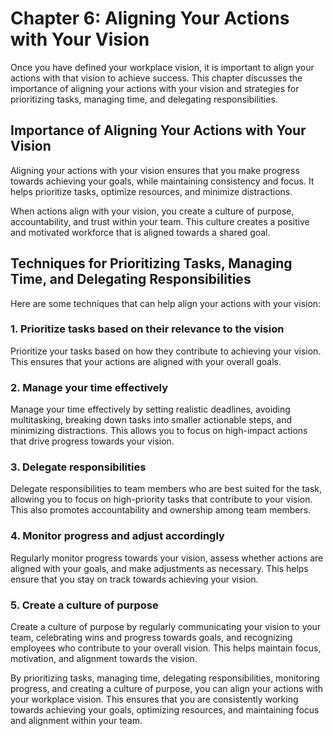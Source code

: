 Chapter 6: Aligning Your Actions with Your Vision
=================================================

Once you have defined your workplace vision, it is important to align your actions with that vision to achieve success. This chapter discusses the importance of aligning your actions with your vision and strategies for prioritizing tasks, managing time, and delegating responsibilities.

Importance of Aligning Your Actions with Your Vision
----------------------------------------------------

Aligning your actions with your vision ensures that you make progress towards achieving your goals, while maintaining consistency and focus. It helps prioritize tasks, optimize resources, and minimize distractions.

When actions align with your vision, you create a culture of purpose, accountability, and trust within your team. This culture creates a positive and motivated workforce that is aligned towards a shared goal.

Techniques for Prioritizing Tasks, Managing Time, and Delegating Responsibilities
---------------------------------------------------------------------------------

Here are some techniques that can help align your actions with your vision:

### 1. Prioritize tasks based on their relevance to the vision

Prioritize your tasks based on how they contribute to achieving your vision. This ensures that your actions are aligned with your overall goals.

### 2. Manage your time effectively

Manage your time effectively by setting realistic deadlines, avoiding multitasking, breaking down tasks into smaller actionable steps, and minimizing distractions. This allows you to focus on high-impact actions that drive progress towards your vision.

### 3. Delegate responsibilities

Delegate responsibilities to team members who are best suited for the task, allowing you to focus on high-priority tasks that contribute to your vision. This also promotes accountability and ownership among team members.

### 4. Monitor progress and adjust accordingly

Regularly monitor progress towards your vision, assess whether actions are aligned with your goals, and make adjustments as necessary. This helps ensure that you stay on track towards achieving your vision.

### 5. Create a culture of purpose

Create a culture of purpose by regularly communicating your vision to your team, celebrating wins and progress towards goals, and recognizing employees who contribute to your overall vision. This helps maintain focus, motivation, and alignment towards the vision.

By prioritizing tasks, managing time, delegating responsibilities, monitoring progress, and creating a culture of purpose, you can align your actions with your workplace vision. This ensures that you are consistently working towards achieving your goals, optimizing resources, and maintaining focus and alignment within your team.
